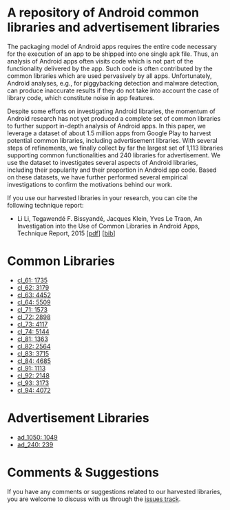 # A repository of Android  common libraries and advertisement libraries

The packaging model of Android apps requires the entire code necessary for the execution of an app to be shipped into one single apk file. Thus, an analysis of Android apps often visits code which is not part of the functionality delivered by the app. Such code is often contributed by the common libraries which are used pervasively by all apps. Unfortunately, Android analyses, e.g., for piggybacking detection and malware detection, can produce inaccurate results if they do not take into account the case of library code, which constitute noise in app features.

Despite some efforts on investigating Android libraries, the momentum of Android research has not yet produced a complete set of common libraries to further support in-depth analysis of Android apps. In this paper, we leverage a dataset of about 1.5 million apps from Google Play to harvest potential common libraries, including advertisement libraries. With several steps of refinements, we finally collect by far the largest set of 1,113 libraries supporting common functionalities and 240 libraries for advertisement. We use the dataset to investigates several aspects of Android libraries, including their popularity and their proportion in Android app code. Based on these datasets, we have further performed several empirical investigations to confirm the motivations behind our work.


If you use our harvested libraries in your research, you can cite the following technique report:
* Li Li, Tegawendé F. Bissyandé, Jacques Klein, Yves Le Traon, An Investigation into the Use of Common Libraries in Android Apps, Technique Report, 2015 [[pdf]()] [[bib](https://github.com/lilicoding/lilicoding.github.io/blob/master/bibs/li2015investigation-tr.html)]


# Common Libraries
* [cl_61:  1735](libraries/cl_61.txt)
* [cl_62:  3179](libraries/cl_62.txt)
* [cl_63:  4452](libraries/cl_63.txt)
* [cl_64:  5509](libraries/cl_64.txt)
* [cl_71:  1573](libraries/cl_71.txt)
* [cl_72:  2898](libraries/cl_72.txt)
* [cl_73:  4117](libraries/cl_73.txt)
* [cl_74:  5144](libraries/cl_74.txt)
* [cl_81:  1363](libraries/cl_81.txt)
* [cl_82:  2564](libraries/cl_82.txt)
* [cl_83:  3715](libraries/cl_83.txt)
* [cl_84:  4685](libraries/cl_84.txt)
* [cl_91:  1113](libraries/cl_91.txt)
* [cl_92:  2148](libraries/cl_92.txt)
* [cl_93:  3173](libraries/cl_93.txt)
* [cl_94:  4072](libraries/cl_94.txt)


# Advertisement Libraries
* [ad_1050:  1049](libraries/ad_1050.txt)
* [ad_240:  239](libraries/ad_240.txt)

# Comments & Suggestions
If you have any comments or suggestions related to our harvested libraries, you are welcome to discuss with us through the [issues track](https://github.com/serval-snt-uni-lu/CommonLibraries/issues).
